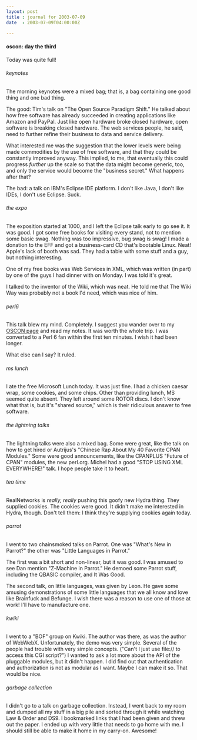 ```yaml
---
layout: post
title : journal for 2003-07-09
date  : 2003-07-09T04:00:00Z

---
```

<h4>oscon: day the third</h4>Today was quite full!<h6>keynotes</h6>The morning keynotes were a mixed bag; that is, a bag containing one good thing and one bad thing.

The good: Tim's talk on "The Open Source Paradigm Shift."  He talked about how free software has already succeeded in creating applications like Amazon and PayPal.  Just like open hardware broke closed hardware, open software is breaking closed hardware.  The web services people, he said, need to further refine their business to data and service delivery.

What interested me was the suggestion that the lower levels were being made commodities by the use of free software, and that they could be constantly improved anyway.  This implied, to me, that eventually this could progress <em>further</em> up the scale so that the data might become generic, too, and only the service would become the "business secret."  What happens after that?

The bad: a talk on IBM's Eclipse IDE platform.  I don't like Java, I don't like IDEs, I don't use Eclipse.  Suck.<h6>the expo</h6>The exposition started at 1000, and I left the Eclipse talk early to go see it. It was good.  I got some free books for visiting every stand, not to mention some basic swag.  Nothing was too impressive, bug swag is swag!  I made a donation to the EFF and got a business-card CD that's bootable Linux.  Neat! Apple's lack of booth was sad.  They had a table with some stuff and a guy, but nothing interesting.

One of my free books was Web Services in XML, which was written (in part) by one of the guys I had dinner with on Monday.  I was told it's great.

I talked to the inventor of the Wiki, which was neat.  He told me that The Wiki Way was probably not a book I'd need, which was nice of him.<h6>perl6</h6>This talk blew my mind.  Completely.  I suggest you wander over to my <a href='/oscon'/>OSCON page</a> and read my notes.  It was worth the whole trip. I was converted to a Perl 6 fan within the first ten minutes.  I wish it had been longer.

What else can I say?  It ruled.<h6>ms lunch</h6>I ate the free Microsoft Lunch today.  It was just fine.  I had a chicken caesar wrap, some cookies, and some chips.  Other than providing lunch, MS seemed quite absent.  They left around some ROTOR discs.  I don't know what that is, but it's "shared source," which is their ridiculous answer to free software.<h6>the lightning talks </h6>The lightning talks were also a mixed bag.  Some were great, like the talk on how to get hired or Autrijus's "Chinese Rap About My 40 Favorite CPAN Modules." Some were good announcements, like the CPANPLUS "Future of CPAN" modules, the new perl.org.  Michel had a good "STOP USING XML EVERYWHERE!" talk.  I hope people take it to heart.<h6>tea time</h6>RealNetworks is <em>really, really</em> pushing this goofy new Hydra thing. They supplied cookies.  The cookies were good.  It didn't make me interested in Hydra, though.  Don't tell them: I think they're supplying cookies again today.<h6>parrot</h6>I went to two chainsmoked talks on Parrot.  One was "What's New in Parrot?" the other was "Little Languages in Parrot."

The first was a bit short and non-linear, but it was good.  I was amused to see Dan mention "Z-Machine in Parrot."  He demoed some Parrot stuff, including the QBASIC compiler, and It Was Good.

The second talk, on little languages, was given by Leon.  He gave some amusing demonstrations of some little languages that we all know and love like Brainfuck and Befunge.  I wish there was a reason to use one of those at work! I'll have to manufacture one.<h6>kwiki</h6>I went to a "BOF" group on Kwiki.  The author was there, as was the author of WebWebX.  Unfortunately, the demo was very simple.  Several of the people had trouble with very simple concepts.  ("Can't I just use file:// to access this CGI script?")  I wanted to ask a lot more about the API of the pluggable modules, but it didn't happen.  I did find out that authentication and authorization is not as modular as I want.  Maybe I can make it so.  That would be nice.<h6>garbage collection</h6>I didn't go to a talk on garbage collection.  Instead, I went back to my room and dumped all my stuff in a big pile and sorted through it while watching Law &amp; Order and DS9.  I bookmarked links that I had been given and threw out the paper.  I ended up with very little that needs to go home with me.  I should still be able to make it home in my carry-on.  Awesome!

